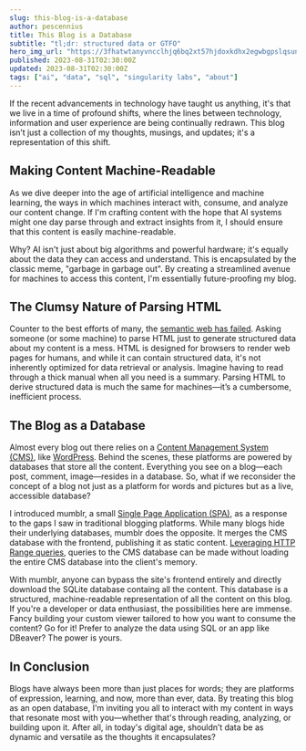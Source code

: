 ```yaml
---
slug: this-blog-is-a-database
author: pescennius
title: This Blog is a Database
subtitle: "tl;dr: structured data or GTFO"
hero_img_url: "https://3fhatwtanyvncclhjq6bq2xt57hjdoxkdhx2egwbgpslqsunwqlq.arweave.net/2U4J2mBuKtEJZ0w8GGrz786RuuoZ76IawTPkuEqNtBc"
published: 2023-08-31T02:30:00Z
updated: 2023-08-31T02:30:00Z
tags: ["ai", "data", "sql", "singularity labs", "about"]
---
```


If the recent advancements in technology have taught us anything, it's that we live in a time of profound shifts, where the lines between technology, information and user experience are being continually redrawn. This blog isn’t just a collection of my thoughts, musings, and updates; it's a representation of this shift.

## Making Content Machine-Readable

As we dive deeper into the age of artificial intelligence and machine learning, the ways in which machines interact with, consume, and analyze our content change. If I'm crafting content with the hope that AI systems might one day parse through and extract insights from it, I should ensure that this content is easily machine-readable.

Why? AI isn't just about big algorithms and powerful hardware; it's equally about the data they can access and understand. This is encapsulated by the classic meme, "garbage in garbage out". By creating a streamlined avenue for machines to access this content, I'm essentially future-proofing my blog.

## The Clumsy Nature of Parsing HTML

Counter to the best efforts of many, the [semantic web has failed](https://data-mining.philippe-fournier-viger.com/the-semantic-web-and-why-it-failed/). Asking someone (or some machine) to parse HTML just to generate structured data about my content is a mess. HTML is designed for browsers to render web pages for humans, and while it can contain structured data, it's not inherently optimized for data retrieval or analysis. Imagine having to read through a thick manual when all you need is a summary. Parsing HTML to derive structured data is much the same for machines—it’s a cumbersome, inefficient process. 


## The Blog as a Database

Almost every blog out there relies on a [Content Management System (CMS)](https://www.wikiwand.com/en/Content_management_system), like [WordPress](https://wordpress.com/). Behind the scenes, these platforms are powered by databases that store all the content. Everything you see on a blog—each post, comment, image—resides in a database. So, what if we reconsider the concept of a blog not just as a platform for words and pictures but as a live, accessible database?

I introduced mumblr, a small [Single Page Application (SPA)](https://www.wikiwand.com/en/Single-page_application), as a response to the gaps I saw in traditional blogging platforms. While many blogs hide their underlying databases, mumblr does the opposite. It merges the CMS database with the frontend, publishing it as static content. [Leveraging HTTP Range queries](https://phiresky.github.io/blog/2021/hosting-sqlite-databases-on-github-pages/), queries to the CMS database can be made without loading the entire CMS database into the client's memory.

With mumblr, anyone can bypass the site's frontend entirely and directly download the SQLite database containg all the content. This database is a structured, machine-readable representation of all the content on this blog. If you're a developer or data enthusiast, the possibilities here are immense. Fancy building your custom viewer tailored to how you want to consume the content? Go for it! Prefer to analyze the data using SQL or an app like DBeaver? The power is yours.

## In Conclusion

Blogs have always been more than just places for words; they are platforms of expression, learning, and now, more than ever, data. By treating this blog as an open database, I'm inviting you all to interact with my content in ways that resonate most with you—whether that's through reading, analyzing, or building upon it. After all, in today's digital age, shouldn’t data be as dynamic and versatile as the thoughts it encapsulates?